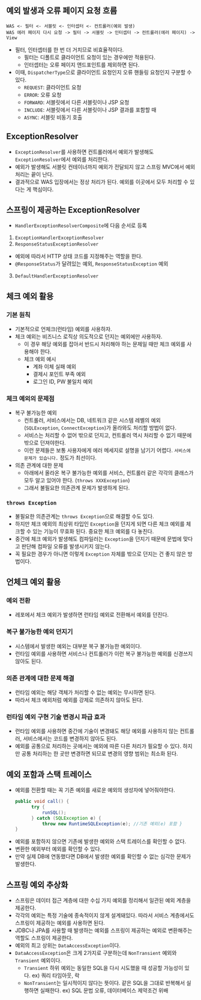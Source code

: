 ## 예외 발생과 오류 페이지 요청 흐름
```
WAS <- 필터 <- 서블릿 <- 인터셉터 <- 컨트롤러(예외 발생)
WAS 에러 페이지 다시 요청 -> 필터 -> 서블릿 -> 인터셉터 -> 컨트롤러(에러 페이지) -> View
```
- 필터, 인터셉터를 한 번 더 거치므로 비효율적이다.
  - 필터는 디폴트로 클라이언트 요청이 있는 경우에만 적용된다.
  - 인터셉터는 오류 페이지 앤드포인트를 제외하면 된다.
- 이때, `DispatcherType`으로 클라이언트 요청인지 오류 핸들링 요청인지 구분할 수 있다.
  - `REQUEST`: 클라이언트 요청
  - `ERROR`: 오류 요청
  - `FORWARD`: 서블릿에서 다른 서블릿이나 JSP 요청
  - `INCLUDE`: 서블릿에서 다른 서블릿이나 JSP 결과를 포함할 때
  - `ASYNC`: 서블릿 비동기 호출

## ExceptionResolver
- `ExceptionResolver`를 사용하면 컨트롤러에서 예외가 발생해도 `ExceptionResolver`에서 예외를 처리한다.
- 예외가 발생해도 서블릿 컨테이너까지 예외가 전달되지 않고 스프링 MVC에서 예외 처리는 끝이 난다.
- 결과적으로 WAS 입장에서는 정상 처리가 된다. 예외를 이곳에서 모두 처리할 수 있다는 게 핵심이다.

## 스프링이 제공하는 ExceptionResolver
- `HandlerExceptionResolverComposite`에 다음 순서로 등록
1. `ExceptionHandlerExceptionResolver`
2. `ResponseStatusExceptionResolver`
  - 예외에 따라서 HTTP 상태 코드를 지정해주는 역할을 한다.
  - `@ResponseStatus`가 달려있는 예외, `ResponseStatusException` 예외
3. `DefaultHandlerExceptionResolver`

## 체크 예외 활용
### 기본 원칙
- 기본적으로 언체크(런타임) 예외를 사용하자.
- 체크 예외는 비즈니스 로직상 의도적으로 던지는 예외에만 사용하자.
  - 이 경우 해당 예외를 잡아서 반드시 처리해야 하는 문제일 때만 체크 예외를 사용해야 한다.
  - 체크 예외 예시
    - 계좌 이체 실패 예외
    - 결제시 포인트 부족 예외
    - 로그인 ID, PW 불일치 예외

### 체크 예외의 문제점
- 복구 불가능한 예외
  - 컨트롤러, 서비스에서는 DB, 네트워크 같은 시스템 레벨의 예외(`SQLException`, `ConnectException`)가 올라와도 처리할 방법이 없다.
  - 서비스는 처리할 수 없어 밖으로 던지고, 컨트롤러 역시 처리할 수 없기 때문에 밖으로 던져야한다.
  - 이런 문제들은 보통 사용자에게 에러 메세지로 설명을 남기기 어렵다. `서비스에 문제가 있습니다.` 정도가 최선이다.
- 의존 관계에 대한 문제
  - 아래에서 올라온 복구 불가능한 예외를 서비스, 컨트롤러 같은 각각의 클래스가 모두 알고 있어야 한다. (`throws XXXException`)
  - 그래서 불필요한 의존관계 문제가 발생하게 된다.

### `throws Exception`
- 불필요한 의존관계는 `throws Exception`으로 해결할 수도 있다.
- 하지만 체크 예외의 최상위 타입인 `Exception`을 던지게 되면 다른 체크 예외를 체크할 수 있는 기능이 무효화 된다. 중요한 체크 예외를 다 놓친다.
- 중간에 체크 예외가 발생해도 컴파일러는 `Exception`을 던지기 때문에 문법에 맞다고 판단해 컴파일 오류를 발생시키지 않는다.
- 꼭 필요한 경우가 아니면 이렇게 `Exception` 자체를 밖으로 던지는 건 좋지 않은 방법이다.

## 언체크 예외 활용
### 예외 전환
- 레포에서 체크 예외가 발생하면 런타임 예외로 전환해서 예외를 던진다.

### 복구 불가능한 예외 던지기
- 시스템에서 발생한 예외는 대부분 복구 불가능한 예외이다.
- 런타임 예외를 사용하면 서비스나 컨트롤러가 이런 복구 불가능한 예외를 신경쓰지 않아도 된다.

### 의존 관계에 대한 문제 해결
- 런타임 예외는 해당 객체가 처리할 수 없는 예외는 무시하면 된다.
- 따라서 체크 예외처럼 예외를 강제로 의존하지 않아도 된다.

### 런타임 예외 구현 기술 변경시 파급 효과
- 런타임 예외를 사용하면 중간에 기술이 변경돼도 해당 예외를 사용하지 않는 컨트롤러, 서비스에서는 코드를 변경하지 않아도 된다.
- 예외를 공통으로 처리하는 곳에서는 예외에 따른 다른 처리가 필요할 수 있다. 하지만 공통 처리하는 한 곳만 변경하면 되므로 변경의 영향 범위는 최소화 된다.

## 예외 포함과 스택 트레이스
- 예외를 전환할 때는 꼭 기존 예외를 새로운 예외의 생성자에 넣어줘야한다.
  ```java
  public void call() {
        try {
            runSQL();
        } catch (SQLException e) {
            throw new RuntimeSQLException(e); //기존 예외(e) 포함 }
  }
  ```
- 예외를 포함하지 않으면 기존에 발생한 예외와 스택 트레이스를 확인할 수 없다.
- 변환한 예외부터 예외를 확인할 수 있다.
- 만약 실제 DB에 연동했다면 DB에서 발생한 예외를 확인할 수 없는 심각한 문제가 발생한다.

## 스프링 예외 추상화
- 스프링은 데이터 접근 계층에 대한 수십 가지 예외를 정리해서 일관된 예외 계층을 제공한다.
- 각각의 예외는 특정 기술에 종속적이지 않게 설계돼있다. 따라서 서비스 계층에서도 스프링이 제공하는 예외를 사용하면 된다.
- JDBC나 JPA를 사용할 때 발생하는 예외를 스프링이 제공하는 예외로 변환해주는 역할도 스프링이 제공한다.
- 예외의 최고 상위는 `DataAccessException`이다.
- `DataAccessException`은 크게 2가지로 구분하는데 `NonTransient` 예외와 `Transient` 예외이다.
  - `Transient` 하위 예외는 동일한 SQL을 다시 시도했을 때 성공할 가능성이 있다. ex) 쿼리 타임아웃, 락
  - `NonTransient`는 일시적이지 않다는 뜻이다. 같은 SQL을 그대로 반복해서 실행하면 실패한다. ex) SQL 문법 오류, 데이터베이스 제약조건 위배
